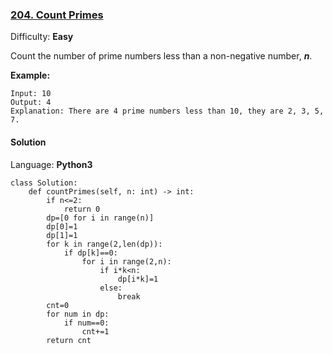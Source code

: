 ### [204\. Count Primes](https://leetcode.com/problems/count-primes/)

Difficulty: **Easy**


Count the number of prime numbers less than a non-negative number, **_n_**.

**Example:**

```
Input: 10
Output: 4
Explanation: There are 4 prime numbers less than 10, they are 2, 3, 5, 7.
```


#### Solution

Language: **Python3**

```python3
class Solution:
    def countPrimes(self, n: int) -> int:
        if n<=2:
            return 0
        dp=[0 for i in range(n)]
        dp[0]=1
        dp[1]=1
        for k in range(2,len(dp)):
            if dp[k]==0:
                for i in range(2,n):
                    if i*k<n:
                        dp[i*k]=1
                    else:
                        break
        cnt=0
        for num in dp:
            if num==0:
                cnt+=1
        return cnt    
```